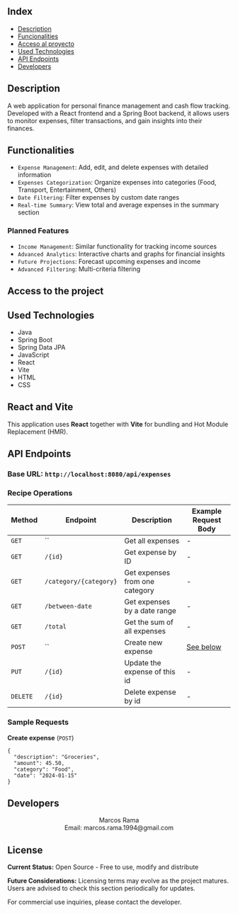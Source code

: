 
## Index

* [Description](#description)
* [Funcionalities](#functionalities)
* [Acceso al proyecto](#access-to-the-project)
* [Used Technologies](#used-technologies)
* [API Endpoints](#api-endpoints)
* [Developers](#developers)


## Description
A web application for personal finance management and cash flow tracking. Developed with a React frontend and a Spring Boot backend, it allows users to monitor expenses, filter transactions, and gain insights into their finances.

## Functionalities
- `Expense Management`: Add, edit, and delete expenses with detailed information
- `Expenses Categorization`: Organize expenses into categories (Food, Transport, Entertainment, Others)
- `Date Filtering`: Filter expenses by custom date ranges
- `Real-time Summary`: View total and average expenses in the summary section

### Planned Features
- `Income Management`: Similar functionality for tracking income sources
- `Advanced Analytics`: Interactive charts and graphs for financial insights
- `Future Projections`: Forecast upcoming expenses and income
- `Advanced Filtering`: Multi-criteria filtering

## Access to the project


## Used Technologies
  * Java</br>
  * Spring Boot</br>
  * Spring Data JPA</br>
  * JavaScript</br>
  * React</br>
  * Vite</br>
  * HTML</br>
  * CSS</br>

## React and Vite
This application uses **React** together with **Vite** for bundling and Hot Module Replacement (HMR).

## API Endpoints

### Base URL: `http://localhost:8080/api/expenses`

### Recipe Operations

| Method | Endpoint              | Description                          | Example Request Body |
|--------|-----------------------|--------------------------------------|----------------------|
| `GET`  | ``            | Get all expenses                      | -                    |
| `GET`  | `/{id}`       | Get expense by ID                     | -                    |
| `GET`  | `/category/{category}`       | Get expenses from one category                     | -                    |
| `GET`  | `/between-date`       | Get expenses by a date range                   | -                    |
| `GET`  | `/total`       | Get the sum of all expenses                   | -                    |
| `POST` | ``            | Create new expense                    |  [See below](#-sample-requests)   |
| `PUT`  | `/{id}`       | Update the expense of this id              |-                    |
| `DELETE` | `/{id}`     | Delete expense by id                       | -                    |

###  Sample Requests

**Create expense** (`POST`)
```json:
{
  "description": "Groceries",
  "amount": 45.50,
  "category": "Food",
  "date": "2024-01-15"
}
```

## Developers

<div align= "center">Marcos Rama </div>
<div align= "center">Email: marcos.rama.1994@gmail.com</div>

## License

<div align="left">
  
**Current Status:** Open Source - Free to use, modify and distribute

**Future Considerations:** Licensing terms may evolve as the project matures. 
Users are advised to check this section periodically for updates.

For commercial use inquiries, please contact the developer.
</div>
